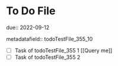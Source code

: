 # To Do File

due:: 2022-09-12

metadatafield:: todoTestFile_355\_10

- [ ] Task of todoTestFile_355 1 [[Query me]]
- [ ] Task of todoTestFile_355 2
